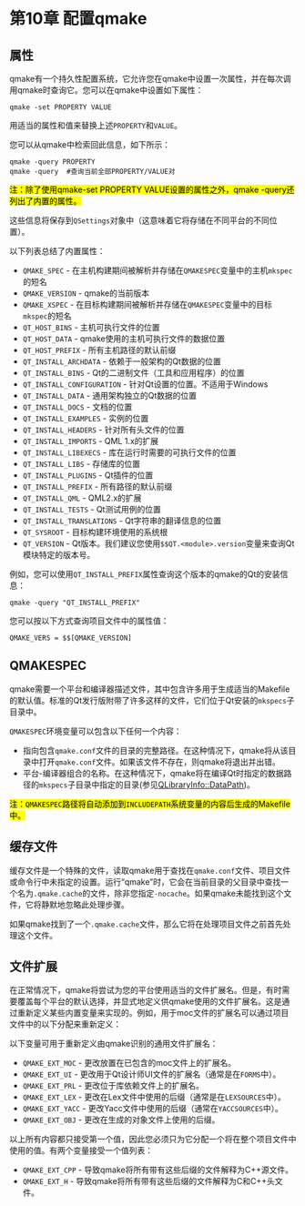 # 第10章 配置qmake

## 属性 <a href="#_toc1739" id="_toc1739"></a>

qmake有一个持久性配置系统，它允许您在qmake中设置一次属性，并在每次调用qmake时查询它。您可以在qmake中设置如下属性：

```
qmake -set PROPERTY VALUE
```

用适当的属性和值来替换上述`PROPERTY`和`VALUE`。

您可以从qmake中检索回此信息，如下所示：

```
qmake -query PROPERTY
qmake -query  #查询当前全部PROPERTY/VALUE对
```

<mark style="background-color:yellow;">注：除了使用qmake-set PROPERTY VALUE设置的属性之外，qmake -query还列出了内置的属性。</mark>

这些信息将保存到`QSettings`对象中（这意味着它将存储在不同平台的不同位置）。

以下列表总结了内置属性：

* `QMAKE_SPEC` - 在主机构建期间被解析并存储在`QMAKESPEC`变量中的主机`mkspec`的短名
* `QMAKE_VERSION` - qmake的当前版本
* `QMAKE_XSPEC` - 在目标构建期间被解析并存储在`QMAKESPEC`变量中的目标`mkspec`的短名
* `QT_HOST_BINS` - 主机可执行文件的位置
* `QT_HOST_DATA` - qmake使用的主机可执行文件的数据位置
* `QT_HOST_PREFIX` - 所有主机路径的默认前缀
* `QT_INSTALL_ARCHDATA` - 依赖于一般架构的Qt数据的位置
* `QT_INSTALL_BINS` - Qt的二进制文件（工具和应用程序）的位置
* `QT_INSTALL_CONFIGURATION` - 针对Qt设置的位置。不适用于Windows
* `QT_INSTALL_DATA` - 通用架构独立的Qt数据的位置
* `QT_INSTALL_DOCS` - 文档的位置
* `QT_INSTALL_EXAMPLES` - 实例的位置
* `QT_INSTALL_HEADERS` - 针对所有头文件的位置
* `QT_INSTALL_IMPORTS` - QML 1.x的扩展
* `QT_INSTALL_LIBEXECS` - 库在运行时需要的可执行文件的位置
* `QT_INSTALL_LIBS` - 存储库的位置
* `QT_INSTALL_PLUGINS` - Qt插件的位置
* `QT_INSTALL_PREFIX` - 所有路径的默认前缀
* `QT_INSTALL_QML` - QML2.x的扩展
* `QT_INSTALL_TESTS` - Qt测试用例的位置
* `QT_INSTALL_TRANSLATIONS` - Qt字符串的翻译信息的位置
* `QT_SYSROOT` - 目标构建环境使用的系统根
* `QT_VERSION` - Qt版本。我们建议您使用`$$QT.<module>.version`变量来查询Qt模块特定的版本号。

例如，您可以使用`QT_INSTALL_PREFIX`属性查询这个版本的qmake的Qt的安装信息：

```
qmake -query "QT_INSTALL_PREFIX"
```

您可以按以下方式查询项目文件中的属性值：

```
QMAKE_VERS = $$[QMAKE_VERSION]
```

## QMAKESPEC <a href="#_toc28078" id="_toc28078"></a>

qmake需要一个平台和编译器描述文件，其中包含许多用于生成适当的Makefile的默认值。标准的Qt发行版附带了许多这样的文件，它们位于Qt安装的`mkspecs`子目录中。

`QMAKESPEC`环境变量可以包含以下任何一个内容：

* 指向包含`qmake.conf`文件的目录的完整路径。在这种情况下，qmake将从该目录中打开`qmake.conf`文件。如果该文件不存在，则qmake将退出并出错。
* 平台-编译器组合的名称。在这种情况下，qmake将在编译Qt时指定的数据路径的`mkspecs`子目录中指定的目录(参见[QLibraryInfo::DataPath](https://doc.qt.io/qt-5/qlibraryinfo.html#LibraryLocation-enum))。

<mark style="background-color:yellow;">注：</mark><mark style="background-color:yellow;">`QMAKESPEC`</mark><mark style="background-color:yellow;">路径将自动添加到</mark><mark style="background-color:yellow;">`INCLUDEPATH`</mark><mark style="background-color:yellow;">系统变量的内容后生成的Makefile中。</mark>

## 缓存文件 <a href="#_toc2752" id="_toc2752"></a>

缓存文件是一个特殊的文件，读取qmake用于查找在`qmake.conf`文件、项目文件或命令行中未指定的设置。运行“qmake”时，它会在当前目录的父目录中查找一个名为`.qmake.cache`的文件，除非您指定`-nocache`。如果qmake未能找到这个文件，它将静默地忽略此处理步骤。

如果qmake找到了一个`.qmake.cache`文件，那么它将在处理项目文件之前首先处理这个文件。

## 文件扩展 <a href="#_toc26253" id="_toc26253"></a>

在正常情况下，qmake将尝试为您的平台使用适当的文件扩展名。但是，有时需要覆盖每个平台的默认选择，并显式地定义供qmake使用的文件扩展名。这是通过重新定义某些内置变量来实现的。例如，用于moc文件的扩展名可以通过项目文件中的以下分配来重新定义：

以下变量可用于重新定义由qmake识别的通用文件扩展名：

* `QMAKE_EXT_MOC` - 更改放置在已包含的moc文件上的扩展名。
* `QMAKE_EXT_UI` - 更改用于Qt设计师UI文件的扩展名（通常是在`FORMS`中）。
* `QMAKE_EXT_PRL` - 更改位于库依赖文件上的扩展名。
* `QMAKE_EXT_LEX` - 更改在Lex文件中使用的后缀（通常是在`LEXSOURCES`中）。
* `QMAKE_EXT_YACC` - 更改Yacc文件中使用的后缀（通常在`YACCSOURCES`中）。
* `QMAKE_EXT_OBJ` - 更改在生成的对象文件上使用的后缀。

以上所有内容都只接受第一个值，因此您必须只为它分配一个将在整个项目文件中使用的值。有两个变量接受一个值列表：

* `QMAKE_EXT_CPP` - 导致qmake将所有带有这些后缀的文件解释为C++源文件。
* `QMAKE_EXT_H` - 导致qmake将所有带有这些后缀的文件解释为C和C++头文件。
